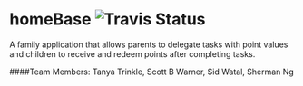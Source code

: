 # homeBase ![Travis Status](https://api.travis-ci.org/nyc-pocket-gophers-2015/homeBase.svg)

A family application that allows parents to delegate tasks with point values and children to receive and redeem points after completing tasks.

####Team Members:
Tanya Trinkle,
Scott B Warner,
Sid Watal,
Sherman Ng
